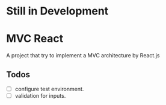 # Still in Development

# MVC React

A project that try to implement a MVC architecture by React.js

## Todos

- [ ] configure test environment.
- [ ] validation for inputs.
